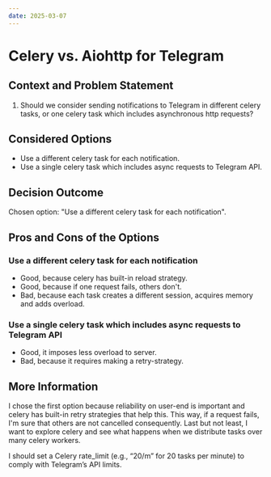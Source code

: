 ```yaml
---
date: 2025-03-07
---
```


# Celery vs. Aiohttp for Telegram

## Context and Problem Statement

1. Should we consider sending notifications to Telegram in different celery tasks, or one celery task which includes asynchronous http requests?

## Considered Options

* Use a different celery task for each notification.
* Use a single celery task which includes async requests to Telegram API.

## Decision Outcome

Chosen option: "Use a different celery task for each notification".

## Pros and Cons of the Options

### Use a different celery task for each notification

* Good, because celery has built-in reload strategy.
* Good, because if one request fails, others don't.
* Bad, because each task creates a different session, acquires
memory and adds overload.

### Use a single celery task which includes async requests to Telegram API

* Good, it imposes less overload to server.
* Bad, because it requires making a retry-strategy.

## More Information

I chose the first option because reliability on user-end is important and celery has built-in retry strategies that help this. 
This way, if a request fails, I'm sure that others are not cancelled consequently.
Last but not least, I want to explore celery and see what happens when we distribute tasks over many celery workers.

I should set a Celery rate_limit (e.g., “20/m” for 20 tasks per minute) to comply with Telegram’s API limits.

